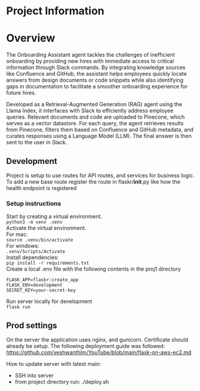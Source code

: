 # Project Information  

# Overview
The Onboarding Assistant agent tackles the challenges of inefficient onboarding by providing new hires with immediate access to critical information through Slack commands. By integrating knowledge sources like Confluence and GitHub, the assistant helps employees quickly locate answers from design documents or code snippets while also identifying gaps in documentation to facilitate a smoother onboarding experience for future hires.

Developed as a Retrieval-Augmented Generation (RAG) agent using the Llama Index, it interfaces with Slack to efficiently address employee queries. Relevant documents and code are uploaded to Pinecone, which serves as a vector datastore. For each query, the agent retrieves results from Pinecone, filters them based on Confluence and GitHub metadata, and curates responses using a Language Model (LLM). The final answer is then sent to the user in Slack.

## Development  
Project is setup to use routes for API routes, and services for business logic. To add a new base route register the route in flaskr/__init__.py like how the health endpoint is registered
### Setup instructions  
  
Start by creating a virtual environment.  
```python3 -m venv .venv```  
Activate the virtual environment.  
For mac:  
```source .venv/bin/activate```  
For windows:  
```.venv/Scripts/Activate```  
Install dependencies:  
```pip install -r requirements.txt```  
Create a local .env file with the following contents in the proj1 directory  
```
FLASK_APP=flaskr:create_app
FLASK_ENV=development
SECRET_KEY=your-secret-key
```
Run server locally for development  
```flask run```  
  
## Prod settings  
On the server the application uses nginx, and gunicorn. Certificate should already be setup.
The following deployment guide was followed: https://github.com/yeshwanthlm/YouTube/blob/main/flask-on-aws-ec2.md  
  
How to update server with latest main:  
* SSH into server
* from project directory run: ./deploy.sh
